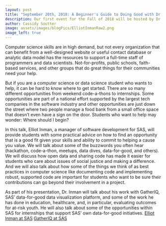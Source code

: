 ```yaml
---
layout: post
title: "September 20th, 2018: A Beginner's Guide to Doing Good with Dr. Elliot Inman from SAS"
description: Our first event for the Fall of 2018 will be hosted by Dr. Elliot Inman, Manager of Software Development at SAS, as he shares with us his experience working on SAS' Data4Good initiative and other experiences using tech for good.
author: Cassidy Soutter
image: assets/images/blogPics/ElliotInmanRaw2.png
image_left: true
---
```


Computer science skills are in high demand, but not every organization that can benefit from a well-designed website or useful contact database or analytic data model has the resources to support a full-time staff of programmers and data scientists.  Not-for-profits, public schools, faith-based services, and other groups that do great things for their communities need your help.  

But if you are a computer science or data science student who wants to help, it can be hard to know where to get started.  There are so many different opportunities from weekend code-a-thons to internships.  Some opportunities are part of a national effort supported by the largest tech companies in the software industry and other opportunities are just down the street where two people manage a food bank from a small office space that doesn’t even have a sign on the door.  Students who want to help may wonder:  Where should I begin?

In this talk, Elliot Inman, a manager of software development for SAS, will provide students with some practical advice on how to find an opportunity that is a good fit given your skills and ability to commit to helping a cause you value.  We will talk about some of the buzzwords you often hear (hackathon, code-a-thon, meetups, data dives, data-for-good, and others).  We will discuss how open data and sharing code has made it easier for students who care about issues of social justice and making a difference.  And we will also talk about how some of the things we think of as best practices in computer science like documenting code and implementing robust, supported code are important for students who want to be sure their contributions can go beyond their involvement in a project.    

As part of his presentation, Dr. Inman will talk about his work with GatherIQ, SAS’ data-for-good data visualization platform, and some of the work he has done in education, healthcare, and, in particular, evaluating outcomes for at-risk youth.  He will also talk about some of the opportunities within SAS for internships that support SAS’ own data-for-good initiatives.
<a href= "https://blogs.sas.com/content/author/elliotinman/">Elliot Inman at SAS</a>
<a href="https://gatheriq.analytics/">GatherIQ at SAS</a>
